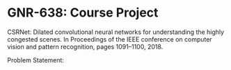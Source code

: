 # GNR-638: Course Project

CSRNet: Dilated convolutional neural networks for understanding the highly congested scenes. In Proceedings of the IEEE conference on computer vision and pattern recognition, pages 1091–1100, 2018.

Problem Statement: 
